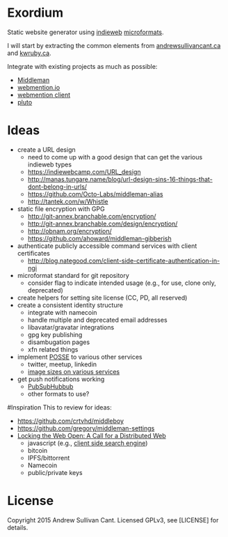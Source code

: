 # Exordium
Static website generator using [indieweb](http://indiewebcamp.com/) [microformats](http://microformats.org/).

I will start by extracting the common elements from [andrewsullivancant.ca](http://andrewsullivancant.ca/) and [kwruby.ca](http://kwruby.ca/).

Integrate with existing projects as much as possible:
* [Middleman](http://middlemanapp.com)
* [webmention.io](https://github.com/aaronpk/webmention.io)
* [webmention client](https://github.com/indieweb/mention-client-ruby)
* [pluto](https://github.com/feedreader/pluto)

# Ideas
* create a URL design
  - need to come up with a good design that can get the various indieweb types
  - https://indiewebcamp.com/URL_design
  - http://manas.tungare.name/blog/url-design-sins-16-things-that-dont-belong-in-urls/
  - https://github.com/Octo-Labs/middleman-alias
  - http://tantek.com/w/Whistle
* static file encryption with GPG
  - http://git-annex.branchable.com/encryption/
  - http://git-annex.branchable.com/design/encryption/
  - http://obnam.org/encryption/
  - https://github.com/ahoward/middleman-gibberish
* authenticate publicly accessible command services with client certificates
  - http://blog.nategood.com/client-side-certificate-authentication-in-ngi
* microformat standard for git repository
  - consider flag to indicate intended usage (e.g., for use, clone only, deprecated)
* create helpers for setting site license (CC, PD, all reserved)
* create a consistent identity structure
  - integrate with namecoin
  - handle multiple and deprecated email addresses
  - libavatar/gravatar integrations
  - gpg key publishing
  - disambugation pages
  - xfn related things
* implement [POSSE](https://indiewebcamp.com/POSSE) to various other services
  - twitter, meetup, linkedin
  - [image sizes on various services](http://www.entrepreneur.com/article/225761)
* get push notifications working
  - [PubSubHubbub](http://indiewebcamp.com/PubSubHubbub)
  - other formats to use?

#Inspiration
This to review for ideas:
* https://github.com/crtvhd/middleboy
* https://github.com/gregory/middleman-settings
* [Locking the Web Open: A Call for a Distributed Web](http://brewster.kahle.org/2015/08/11/locking-the-web-open-a-call-for-a-distributed-web-2/)
  - javascript (e.g., [client side search engine](https://github.com/cebe/js-search))
  - bitcoin
  - IPFS/bittorrent
  - Namecoin
  - public/private keys

# License
Copyright 2015 Andrew Sullivan Cant. Licensed GPLv3, see [LICENSE] for details.

